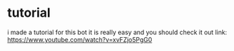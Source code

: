 # tutorial
i made a tutorial for this bot it is really easy and you should check it out
link: https://www.youtube.com/watch?v=xvFZjo5PgG0
